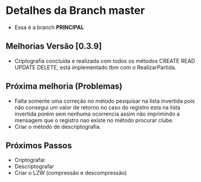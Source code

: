 # Detalhes da Branch master

- Essa é a branch **PRINCIPAL**

## Melhorias Versão [0.3.9]
 
- Criptografia concluida e realizada com todos os métodos CREATE READ UPDATE DELETE, está implementado tbm com o RealizarPartida.  


## Próxima melhoria (Problemas) 
- Falta somente uma correção no método pesquisar na lista invertida pois não consegui um valor de retorno no caso do registro esta na lista invertida porém sem nenhuma ocorrencia assim não imprimindo a mensagem que o registro nao existe no método procurar clube.  
- Criar o método de descriptografia.  
## Próximos Passos
 
- Criptografar  
- Descriptografar  
- Criar o LZW (compressão e descompressão)  



